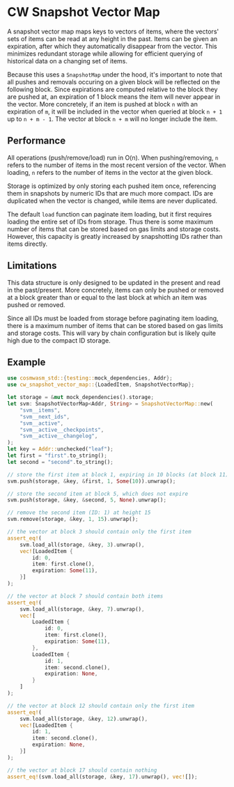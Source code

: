 # CW Snapshot Vector Map

A snapshot vector map maps keys to vectors of items, where the vectors' sets of
items can be read at any height in the past. Items can be given an expiration,
after which they automatically disappear from the vector. This minimizes
redundant storage while allowing for efficient querying of historical data on a
changing set of items.

Because this uses a `SnapshotMap` under the hood, it's important to note that
all pushes and removals occuring on a given block will be reflected on the
following block. Since expirations are computed relative to the block they are
pushed at, an expiration of 1 block means the item will never appear in the
vector. More concretely, if an item is pushed at block `n` with an expiration of
`m`, it will be included in the vector when queried at block `n + 1` up to `n +
m - 1`. The vector at block `n + m` will no longer include the item.

## Performance

All operations (push/remove/load) run in O(n). When pushing/removing, `n` refers
to the number of items in the most recent version of the vector. When loading,
`n` refers to the number of items in the vector at the given block.

Storage is optimized by only storing each pushed item once, referencing them in
snapshots by numeric IDs that are much more compact. IDs are duplicated when the
vector is changed, while items are never duplicated.

The default `load` function can paginate item loading, but it first requires
loading the entire set of IDs from storage. Thus there is some maximum number of
items that can be stored based on gas limits and storage costs. However, this
capacity is greatly increased by snapshotting IDs rather than items directly.

## Limitations

This data structure is only designed to be updated in the present and read in
the past/present. More concretely, items can only be pushed or removed at a
block greater than or equal to the last block at which an item was pushed or
removed.

Since all IDs must be loaded from storage before paginating item loading, there
is a maximum number of items that can be stored based on gas limits and storage
costs. This will vary by chain configuration but is likely quite high due to the
compact ID storage.

## Example

```rust
use cosmwasm_std::{testing::mock_dependencies, Addr};
use cw_snapshot_vector_map::{LoadedItem, SnapshotVectorMap};

let storage = &mut mock_dependencies().storage;
let svm: SnapshotVectorMap<Addr, String> = SnapshotVectorMap::new(
    "svm__items",
    "svm__next_ids",
    "svm__active",
    "svm__active__checkpoints",
    "svm__active__changelog",
);
let key = Addr::unchecked("leaf");
let first = "first".to_string();
let second = "second".to_string();

// store the first item at block 1, expiring in 10 blocks (at block 11)
svm.push(storage, &key, &first, 1, Some(10)).unwrap();

// store the second item at block 5, which does not expire
svm.push(storage, &key, &second, 5, None).unwrap();

// remove the second item (ID: 1) at height 15
svm.remove(storage, &key, 1, 15).unwrap();

// the vector at block 3 should contain only the first item
assert_eq!(
    svm.load_all(storage, &key, 3).unwrap(),
    vec![LoadedItem {
        id: 0,
        item: first.clone(),
        expiration: Some(11),
    }]
);

// the vector at block 7 should contain both items
assert_eq!(
    svm.load_all(storage, &key, 7).unwrap(),
    vec![
        LoadedItem {
            id: 0,
            item: first.clone(),
            expiration: Some(11),
        },
        LoadedItem {
            id: 1,
            item: second.clone(),
            expiration: None,
        }
    ]
);

// the vector at block 12 should contain only the first item
assert_eq!(
    svm.load_all(storage, &key, 12).unwrap(),
    vec![LoadedItem {
        id: 1,
        item: second.clone(),
        expiration: None,
    }]
);

// the vector at block 17 should contain nothing
assert_eq!(svm.load_all(storage, &key, 17).unwrap(), vec![]);
```
